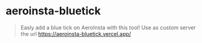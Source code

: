 # aeroinsta-bluetick

> Easly add a blue tick on AeroInsta with this tool! Use as custom server the url https://aeroinsta-bluetick.vercel.app/
